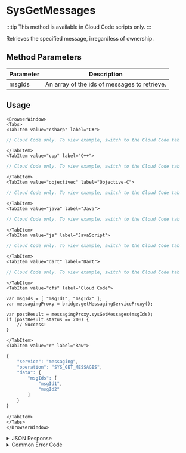 # SysGetMessages

:::tip
This method is available in Cloud Code scripts only.
:::

Retrieves the specified message, irregardless of ownership.




<PartialServop service_name="messaging" operation_name="SYS_GET_MESSAGES" />

## Method Parameters
Parameter | Description
--------- | ------------------------------------
msgIds | An array of the ids of messages to retrieve.

## Usage

```mdx-code-block
<BrowserWindow>
<Tabs>
<TabItem value="csharp" label="C#">
```

```csharp
// Cloud Code only. To view example, switch to the Cloud Code tab
```

```mdx-code-block
</TabItem>
<TabItem value="cpp" label="C++">
```

```cpp
// Cloud Code only. To view example, switch to the Cloud Code tab
```

```mdx-code-block
</TabItem>
<TabItem value="objectivec" label="Objective-C">
```

```objectivec
// Cloud Code only. To view example, switch to the Cloud Code tab
```

```mdx-code-block
</TabItem>
<TabItem value="java" label="Java">
```

```java
// Cloud Code only. To view example, switch to the Cloud Code tab
```

```mdx-code-block
</TabItem>
<TabItem value="js" label="JavaScript">
```

```javascript
// Cloud Code only. To view example, switch to the Cloud Code tab
```

```mdx-code-block
</TabItem>
<TabItem value="dart" label="Dart">
```

```dart
// Cloud Code only. To view example, switch to the Cloud Code tab
```

```mdx-code-block
</TabItem>
<TabItem value="cfs" label="Cloud Code">
```

```cfscript
var msgIds = [ "msgId1", "msgId2" ];
var messagingProxy = bridge.getMessagingServiceProxy();

var postResult = messagingProxy.sysGetMessages(msgIds);
if (postResult.status == 200) {
    // Success!
}
```

```mdx-code-block
</TabItem>
<TabItem value="r" label="Raw">
```

```r
{
	"service": "messaging",
	"operation": "SYS_GET_MESSAGES",
	"data": {
		"msgIds": [
			"msgId1",
			"msgId2"
		]
	}
}
```

```mdx-code-block
</TabItem>
</Tabs>
</BrowserWindow>
```

<details>
<summary>JSON Response</summary>

```json
{
 "status": 200,    
 "data": {
 }
}
```
</details>

<details>
<summary>Common Error Code</summary>

### Status Codes
Code | Name | Description
----- | ----------------------- | -----------------------------------
40601 | FEATURE_NOT_ENABLED | Messaging feature is not enabled for app.

</details>


